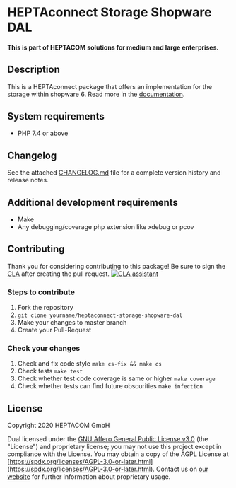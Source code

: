 # HEPTAconnect Storage Shopware DAL
#### This is part of HEPTACOM solutions for medium and large enterprises.

## Description

This is a HEPTAconnect package that offers an implementation for the storage within shopware 6.
Read more in the [documentation](https://heptaconnect.io/).


## System requirements

* PHP 7.4 or above


## Changelog

See the attached [CHANGELOG.md](./CHANGELOG.md) file for a complete version history and release notes.


## Additional development requirements

* Make
* Any debugging/coverage php extension like xdebug or pcov


## Contributing

Thank you for considering contributing to this package! Be sure to sign the [CLA](./CLA.md) after creating the pull request. [![CLA assistant](https://cla-assistant.io/readme/badge/HEPTACOM/heptaconnect-storage-shopware-dal)](https://cla-assistant.io/HEPTACOM/heptaconnect-storage-shopware-dal)


### Steps to contribute

1. Fork the repository
2. `git clone yourname/heptaconnect-storage-shopware-dal`
3. Make your changes to master branch
4. Create your Pull-Request


### Check your changes

1. Check and fix code style `make cs-fix && make cs`
2. Check tests `make test`
3. Check whether test code coverage is same or higher `make coverage`
4. Check whether tests can find future obscurities `make infection`


## License

Copyright 2020 HEPTACOM GmbH

Dual licensed under the [GNU Affero General Public License v3.0](./LICENSE.md) (the "License") and proprietary license; you may not use this project except in compliance with the License.
You may obtain a copy of the AGPL License at [https://spdx.org/licenses/AGPL-3.0-or-later.html](https://spdx.org/licenses/AGPL-3.0-or-later.html).
Contact us on [our website](https://www.heptacom.de) for further information about proprietary usage.
